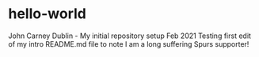 # hello-world
John Carney Dublin - My initial repository setup Feb 2021
Testing first edit of my intro README.md file to note I am a long suffering Spurs supporter!
